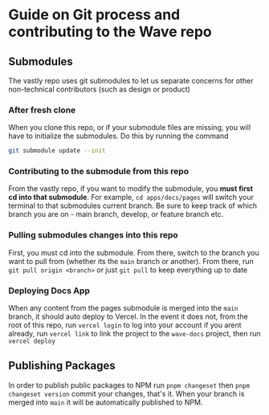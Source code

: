 # Guide on Git process and contributing to the Wave repo

## Submodules

The vastly repo uses git submodules to let us separate concerns for other non-technical contributors
(such as design or product)

### After fresh clone

When you clone this repo, or if your submodule files are missing, you will have to initialize the
submodules. Do this by running the command

```bash
git submodule update --init
```

### Contributing to the submodule from this repo

From the vastly repo, if you want to modify the submodule, you **must first cd into that
submodule**. For example, `cd apps/docs/pages` will switch your terminal to that submodules current
branch. Be sure to keep track of which branch you are on - main branch, develop, or feature branch
etc.

### Pulling submodules changes into this repo

First, you must cd into the submodule. From there, switch to the branch you want to pull from
(whether its the `main` branch or another). From there, run `git pull origin <branch>` or just
`git pull` to keep everything up to date

### Deploying Docs App

When any content from the pages submodule is merged into the `main` branch, it should auto deploy to
Vercel. In the event it does not, from the root of this repo, run `vercel login` to log into your
account if you arent already, run `vercel link` to link the project to the `wave-docs` project, then
run `vercel deploy`

## Publishing Packages

In order to publish public packages to NPM run `pnpm changeset` then `pnpm changeset version` commit
your changes, that's it. When your branch is merged into `main` it will be automatically published
to NPM.
